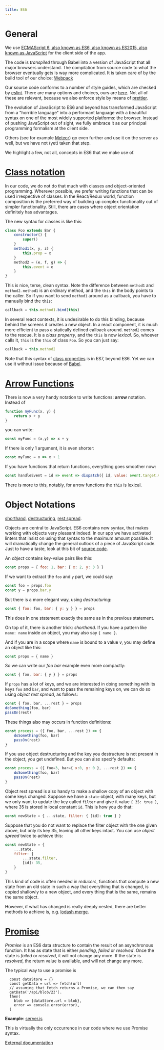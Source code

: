 ```yaml
---
title: ES6
---
```


General
=======

We use
[ECMAScript 6, also known as ES6, also known as ES2015, also known as JavaScript]({{site.babel}}/learn-es2015/)
for the client side of the app.

The code is *transpiled* through Babel into a version of JavaScript that all
major browsers understand. The compilation from source code to what the browser
eventually gets is way more complicated. It is taken care of by the build tool
of our choice: [Webpack]({{site.webpack}})

Our source code conforms to a number of style guides, which are checked by
[eslint]({{site.eslint}}). There are many options and choices, ours are
[here]({{site.clientBase}}/eslint.yaml). Not all of these are relevant, because
we also enforce style by means of [prettier]({{site.prettier}}).

The evolution of JavaScript to ES6 and beyond has transformed JavaScript from a
"horrible language" into a performant language with a beautiful syntax on one of
the most widely supported platforms: the browser. Instead of pushing JavaScript
out of sight, we fully embrace it as our principal programming formalism at the
client side.

Others (see for example [Meteor]({{site.meteor}})) go even further and use it on
the server as well, but we have not (yet) taken that step.

We highlight a few, not all, concepts in ES6 that we make use of.

[Class notation]({{site.babel}}/learn-es2015/#ecmascript-2015-features-classes)
===============================================================================

In our code, we do not do that much with classes and object-oriented
programming. Wherever possible, we prefer writing functions that can be used
irrespective of classes. In the React/Redux world, function composition is the
preferred way of building up complex functionality out of simpler functionality.
Still, there are cases where object orientation definitely has advantages.

The new syntax for classes is like this:

```JavaScript
class Foo extends Bar {
    constructor() {
        super()
    }
    method1(x, y, z) {
        this.prop = x
    }
    method2 = (e, f, g) => {
        this.event = e
    }
}
```

This is nice, terse, clean syntax. Note the difference between `method1` and
`method2`. `method1` is an ordinary method, and the `this` in the body points to
the caller. So if you want to send `method1` around as a callback, you have to
manually bind the `this`:

```JavaScript
callback = this.method1.bind(this)
```

In several react contexts, it is undesirable to do this binding, because behind
the screens it creates a new object. In a react component, it is much more
efficient to pass a statically defined callback around. `method2` comes to the
rescue. It is a *class property*, and the `this` is now *lexical*. So, whoever
calls it, `this` is the `this` of class `Foo`. So you can just say:

```JavaScript
callback = this.method2
```

Note that this syntax of [class properties]({{site.es7cp}}) is in ES7, beyond
ES6. Yet we can use it without issue because of
[Babel]({{site.babel}}/docs/plugins/transform-class-properties/).

[Arrow Functions]({{site.babel}}/learn-es2015/#ecmascript-2015-features-arrows-and-lexical-this)
================================================================================================

There is now a very handy notation to write functions: **arrow** notation.
Instead of

```JavaScript
function myFunc(x, y) {
    return x + y
}
```

you can write:

```JavaScript
const myFunc = (x,y) => x + y
```

If there is only 1 argument, it is even shorter:

```JavaScript
const myFunc = x => x + 1
```

If you have functions that return functions, everything goes smoother now:

```JavaScript
const handleEvent = id => event => dispatch({ id, value: event.target.value })
```

There is more to this, notably, for arrow functions the `this` is lexical.

Object Notations
================

[shorthand]({{site.javascript}}/Operators/Object_initializer),
[destructuring]({{site.babel}}/learn-es2015/#ecmascript-2015-features-destructuring),
[rest spread]({{site.babel}}/learn-es2015/#ecmascript-2015-features-destructuring).

Objects are central to JavaScript. ES6 contains new syntax, that makes working
with objects very pleasant indeed. In our app we have activated linters that
insist on using that syntax to the maximum amount possible. It will dramatically
change the general outlook of a piece of JavaScript code. Just to have a taste,
look at this bit of [source code]({{site.appBase}}/components/ListFilter.jsx).

An *object* contains key-value pairs like this:

```JavaScript
const props = { foo: 1, bar: { x: 2, y: 3 } }
```

If we want to extract the `foo` and `y` part, we could say:

```JavaScript
const foo = props.foo
const y = props.bar.y
```

But there is a more elegant way, using *destructuring*:

```JavaScript
const { foo: foo, bar: { y: y } } = props
```

This does in one statement exactly the same as in the previous statement.

On top of it, there is another trick: *shorthand*. If you have a pattern like
`name: name` inside an object, you may also say `{ name }`.

And if you are in a scope where `name` is bound to a value *v*, you may define
an object like this:

```JavaScript
const props = { name }
```

So we can write our *foo bar* example even more compactly:

```JavaScript
const { foo, bar: { y } } = props
```

If `props` has a lot of keys, and we are interested in doing something with its
keys `foo` and `bar`, and want to pass the remaining keys on, we can do so using
*object rest spread*, as follows:

```JavaScript
const { foo, bar, ...rest } = props
doSomething(foo, bar)
passOn(rest)
```

These things also may occurs in function definitions:

```JavaScript
const process = ({ foo, bar, ...rest }) => {
    doSomething(foo, bar)
    passOn(rest)
}
```

If you use object destructuring and the key you destructure is not present in
the object, you get undefined. But you can also specify defaults:

```JavaScript
const process = ({ foo=3, bar={ x:0, y: 0 }, ...rest }) => {
    doSomething(foo, bar)
    passOn(rest)
}
```

Object rest spread is also handy to make a shallow copy of an object with some
keys changed. Suppose we have a `state` object, with many keys, but we only want
to update the key called `filter` and give it value `{ 35: true }`, where 35 is
stored in local constant `id`. This is how you do that:

```JavaScript
const newState = { ...state, filter: { [id]: true } }
```

Suppose that you do not want to replace the filter object with the one given
above, but only its key 35, leaving all other keys intact. You can use *object
spread* twice to achieve this:

```JavaScript
const newState = {
    ...state,
    filter: {
        ...state.filter,
        [id]: 35,
    }
}
```

This kind of code is often needed in *reducers*, functions that compute a new
state from an old state in such a way that everything that is changed, is copied
shallowly to a new object, and every thing that is the same, remains the same
object.

However, if what has changed is really deeply nested, there are better methods
to achieve is, e.g. [lodash merge]({{site.lodash}}/#merge).

[Promise]({{site.javascript}}/Global_Objects/Promise)
=====================================================

*Promise* is an ES6 data structure to contain the result of an asynchronous
function. It has as state that is either *pending*, *failed* or *resolved*. Once
the state is *failed* or *resolved*, it will not change any more. If the state
is *resolved*, the return value is available, and will not change any more.

The typical way to use a promise is

      const dataStore = {}
      const getData = url => fetch(url)
      // assuming that fetch returns a Promise, we can then say
      getData('/api/blob/23').
      then(
        blob => {dataStore.url = blob},
        error => console.error(error),
      )

**Example**: [server.js]({{site.libBase}}/server.js)

This is virtually the only occurrence in our code where we use Promise syntax.

[External documentation]({{site.javascript}}/Global_Objects/Promise)
